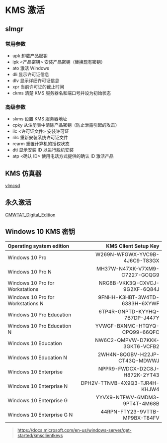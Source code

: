 # KMS 激活

## slmgr

### 常用参数

- upk 卸载产品密钥
- ipk <产品密钥> 安装产品密钥（替换现有密钥）
- ato 激活 Windows
- dli 显示许可证信息
- dlv 显示详细许可证信息
- xpr 当前许可证的截止时间
- ckms 清楚 KMS 服务器名和端口号并设为初始状态

### 高级参数

- skms 设置 KMS 服务器地址
- cpky 从注册表中清除产品密钥（防止泄露引起的攻击）
- ilc <许可证文件> 安装许可证
- rilc 重新安装系统许可证文件
- rearm 重置计算机的授权状态
- dti 显示安装 ID 以进行脱机安装
- atp <确认 ID> 使用电话方式提供的确认 ID 激活产品

## KMS 仿真器

[vlmcsd](https://github.com/Wind4/vlmcsd)

## 永久激活

[CMWTAT_Digital_Edition](https://github.com/czz1233/CMWTAT_Digital_Edition)

## Windows 10 KMS 密钥

| Operating system edition          |          KMS Client Setup Key |
| :-------------------------------- | ----------------------------: |
| Windows 10 Pro                    | W269N-WFGWX-YVC9B-4J6C9-T83GX |
| Windows 10 Pro N                  | MH37W-N47XK-V7XM9-C7227-GCQG9 |
| Windows 10 Pro for Workstations   | NRG8B-VKK3Q-CXVCJ-9G2XF-6Q84J |
| Windows 10 Pro for Workstations N | 9FNHH-K3HBT-3W4TD-6383H-6XYWF |
| Windows 10 Pro Education          | 6TP4R-GNPTD-KYYHQ-7B7DP-J447Y |
| Windows 10 Pro Education N        | YVWGF-BXNMC-HTQYQ-CPQ99-66QFC |
| Windows 10 Education              | NW6C2-QMPVW-D7KKK-3GKT6-VCFB2 |
| Windows 10 Education N            | 2WH4N-8QGBV-H22JP-CT43Q-MDWWJ |
| Windows 10 Enterprise             | NPPR9-FWDCX-D2C8J-H872K-2YT43 |
| Windows 10 Enterprise N           | DPH2V-TTNVB-4X9Q3-TJR4H-KHJW4 |
| Windows 10 Enterprise G           | YYVX9-NTFWV-6MDM3-9PT4T-4M68B |
| Windows 10 Enterprise G N         | 44RPN-FTY23-9VTTB-MP9BX-T84FV |

> <https://docs.microsoft.com/en-us/windows-server/get-started/kmsclientkeys>
